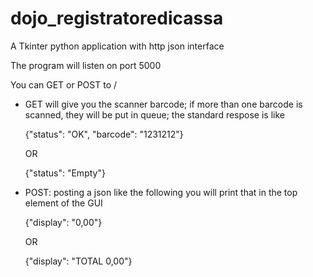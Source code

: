 dojo_registratoredicassa
========================

A Tkinter python application with http json interface

The program will listen on port 5000

You can GET or POST to /

* GET will give you the scanner barcode; if more than one barcode is scanned, they will be put in queue; the standard respose is like

    {"status": "OK", "barcode": "1231212"}

    OR

    {"status": "Empty"}

* POST: posting a json like the following you will print that in the top element of the GUI

    {"display": "0,00"}

    OR

    {"display": "TOTAL 0,00"}


